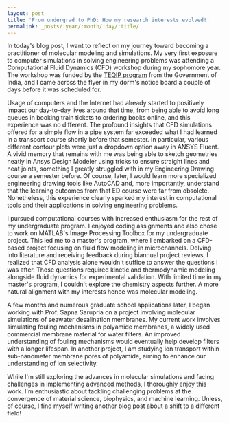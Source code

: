 ```yaml
---
layout: post
title: 'From undergrad to PhD: How my research interests evolved!'
permalink: _posts/:year/:month/:day/:title/
---
```


In today's blog post, I want to reflect on my journey toward becoming a practitioner of molecular modeling and simulations. My very first exposure to computer simulations in solving engineering problems was attending a Computational Fluid Dynamics (CFD) workshop during my sophomore year. The workshop was funded by the [TEQIP program](https://en.wikipedia.org/wiki/Technical_Education_Quality_Improvement_Programme) from the Government of India, and I came across the flyer in my dorm's notice board a couple of days before it was scheduled for.
<!--more-->

Usage of computers and the Internet had already started to positively impact our day-to-day lives around that time, from being able to avoid long queues in booking train tickets to ordering books online, and this experience was no different. The profound insights that CFD simulations offered for a simple flow in a pipe system far exceeded what I had learned in a transport course shortly before that semester. In particular, various different contour plots were just a dropdown option away in ANSYS Fluent. A vivid memory that remains with me was being able to sketch geometries neatly in Ansys Design Modeler using tricks to ensure straight lines and neat joints, something I greatly struggled with in my Engineering Drawing course a semester before. Of course, later, I would learn more specialized engineering drawing tools like AutoCAD and, more importantly, understand that the learning outcomes from that ED course were far from obsolete. Nonetheless, this experience clearly sparked my interest in computational tools and their applications in solving engineering problems.

I pursued computational courses with increased enthusiasm for the rest of my undergraduate program. I enjoyed coding assignments and also chose to work on MATLAB's Image Processing Toolbox for my undergraduate project. This led me to a master's program, where I embarked on a CFD-based project focusing on fluid flow modeling in microchannels. Delving into literature and receiving feedback during biannual project reviews, I realized that CFD analysis alone wouldn't suffice to answer the questions I was after. Those questions required kinetic and thermodynamic modeling alongside fluid dynamics for experimental validation. With limited time in my master's program, I couldn't explore the chemistry aspects further. A more natural alignment with my interests hence was molecular modeling. 

A few months and numerous graduate school applications later, I began working with Prof. Sapna Sarupria on a project involving molecular simulations of seawater desalination membranes. My current work involves simulating fouling mechanisms in polyamide membranes, a widely used commercial membrane material for water filters. An improved understanding of fouling mechanisms would eventually help develop filters with a longer lifespan. In another project, I am studying ion transport within sub-nanometer membrane pores of polyamide, aiming to enhance our understanding of ion selectivity.

While I'm still exploring the advances in molecular simulations and facing challenges in implementing advanced methods, I thoroughly enjoy this work. I'm enthusiastic about tackling challenging problems at the convergence of material science, biophysics, and machine learning. Unless, of course, I find myself writing another blog post about a shift to a different field!

